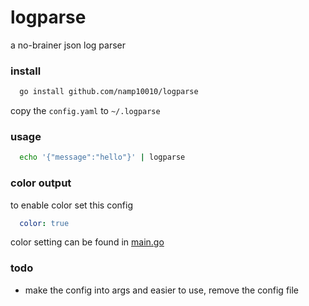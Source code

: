 # logparse
a no-brainer json log parser

### install

```bash
  go install github.com/namp10010/logparse
```

copy the `config.yaml` to `~/.logparse`

### usage

```bash
  echo '{"message":"hello"}' | logparse
```

### color output

to enable color set this config
```yaml
  color: true
```

color setting can be found in [main.go](main.go)

### todo
* make the config into args and easier to use, remove the config file